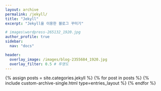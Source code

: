 ```yaml
---
layout: archive
permalink: /jekyll/
title: "Jekyll"
excerpt: "Jekyll을 이용한 블로그 꾸미기"

# images\wordpress-265132_1920.jpg
author_profile: true
sidebar:
  nav: "docs"

header:
  overlay_image: /images/blog-2355684_1920.jpg
  overlay_filter: 0.5 # 투명도
---
```


{% assign posts = site.categories.jekyll %}
{% for post in posts %}
  {% include custom-archive-single.html type=entries_layout %}
{% endfor %}